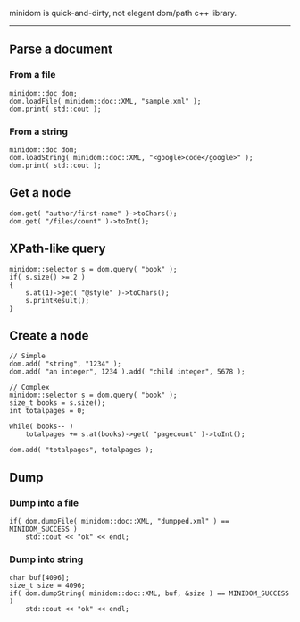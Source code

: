 minidom is quick-and-dirty, not elegant dom/path c++ library.

---

## Parse a document ##
### From a file ###
```
minidom::doc dom;
dom.loadFile( minidom::doc::XML, "sample.xml" );
dom.print( std::cout );
```
### From a string ###
```
minidom::doc dom;
dom.loadString( minidom::doc::XML, "<google>code</google>" );
dom.print( std::cout );
```

## Get a node ##
```
dom.get( "author/first-name" )->toChars();
dom.get( "/files/count" )->toInt();
```

## XPath-like query ##
```
minidom::selector s = dom.query( "book" );
if( s.size() >= 2 )
{
	s.at(1)->get( "@style" )->toChars();
	s.printResult();
}
```

## Create a node ##
```
// Simple
dom.add( "string", "1234" );
dom.add( "an integer", 1234 ).add( "child integer", 5678 );

// Complex
minidom::selector s = dom.query( "book" );
size_t books = s.size();
int totalpages = 0;

while( books-- )
	totalpages += s.at(books)->get( "pagecount" )->toInt();

dom.add( "totalpages", totalpages );
```

## Dump ##
### Dump into a file ###
```
if( dom.dumpFile( minidom::doc::XML, "dumpped.xml" ) == MINIDOM_SUCCESS )
	std::cout << "ok" << endl;
```

### Dump into string ###
```
char buf[4096];
size_t size = 4096;
if( dom.dumpString( minidom::doc::XML, buf, &size ) == MINIDOM_SUCCESS )
	std::cout << "ok" << endl;
```